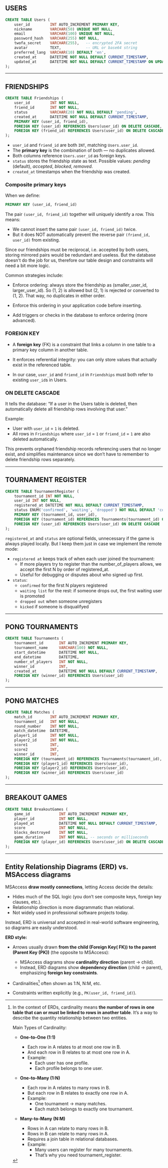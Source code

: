 ## USERS

```sql
CREATE TABLE Users (
    user_id			INT AUTO_INCREMENT PRIMARY KEY,
    nickname		VARCHAR(50) UNIQUE NOT NULL,
    email			VARCHAR(100) UNIQUE NOT NULL,
    password_hash	VARCHAR(255) NOT NULL,
    twofa_secret	VARCHAR(255),	-- encrypted 2FA secret
    avatar			TEXT,			-- URL or base64 string
    preferred_lang	VARCHAR(10) DEFAULT 'en',
    created_at		DATETIME NOT NULL DEFAULT CURRENT_TIMESTAMP,
    updated_at		DATETIME NOT NULL DEFAULT CURRENT_TIMESTAMP ON UPDATE CURRENT_TIMESTAMP
);
```

---

## FRIENDSHIPS

```sql
CREATE TABLE Friendships (
    user_id   		INT NOT NULL,
    friend_id 		INT NOT NULL,
    status    		VARCHAR(20) NOT NULL DEFAULT 'pending',
    created_at 		DATETIME NOT NULL DEFAULT CURRENT_TIMESTAMP,
    PRIMARY KEY (user_id, friend_id),
    FOREIGN KEY (user_id) REFERENCES Users(user_id) ON DELETE CASCADE,
    FOREIGN KEY (friend_id) REFERENCES Users(user_id) ON DELETE CASCADE
);
```

- `user_id` and `friend_id` are both `INT`, matching `Users.user_id`.
- The **primary key** is the combination of both — no duplicates allowed.
- Both columns reference `Users.user_id` as foreign keys.
- `status` stores the friendship state as text. Possible values: _pending_ (default), _accepted_, _blocked_, _removed_.
- `created_at` timestamps when the friendship was created.

### Composite primary keys

When we define:

```sql
PRIMARY KEY (user_id, friend_id)
```

The pair `(user_id, friend_id)` together will uniquely identify a row. This means:

- We cannot insert the same pair `(user_id, friend_id)` twice.
- But it does NOT automatically prevent the reverse pair `(friend_id, user_id)` from existing.

Since our friendships must be reciprocal, i.e. accepted by both users, storing mirrored pairs would be redundant and useless. But the database doesn't do the job for us, therefore our table design and constraints will need a bit more logic.

Common strategies include:

- Enforce ordering: always store the friendship as (smaller_user_id, larger_user_id). So (1, 2) is allowed but (2, 1) is rejected or converted to (1, 2). That way, no duplicates in either order.

- Enforce this ordering in your application code before inserting.

- Add triggers or checks in the database to enforce ordering (more advanced).

### FOREIGN KEY

- A **foreign key** (FK) is a constraint that links a column in one table to a primary key column in another table.

- It enforces referential integrity: you can only store values that actually exist in the referenced table.

- In our case, `user_id` and `friend_id` in `Friendships` must both refer to existing `user_id`s in Users.

### ON DELETE CASCADE

It tells the database: “If a user in the Users table is deleted, then automatically delete all friendship rows involving that user.”

Example:

- User with `user_id` = `1` is deleted.
- All rows in `Friendships` where `user_id` = `1` or `friend_id` = `1` are also deleted automatically.

This prevents orphaned friendship records referencing users that no longer exist, and simplifies maintenance since we don’t have to remember to delete friendship rows separately.

---

## TOURNAMENT REGISTER

```sql
CREATE TABLE TournamentRegister (
    tournament_id INT NOT NULL,
    user_id INT NOT NULL,
    registered_at DATETIME NOT NULL DEFAULT CURRENT_TIMESTAMP,
    status ENUM('confirmed', 'waiting', 'dropped') NOT NULL DEFAULT 'confirmed',
    PRIMARY KEY (tournament_id, user_id),
    FOREIGN KEY (tournament_id) REFERENCES Tournaments(tournament_id) ON DELETE CASCADE,
    FOREIGN KEY (user_id) REFERENCES Users(user_id) ON DELETE CASCADE
);
```

`registered_at` and `status` are optional fields, unnecessary if the game is always played locally. But I keep them just in case we implement the remote mode:

- `registered at` keeps track of when each user joined the tournament:
	+ If more players try to register than the number_of_players allows, we accept the first N by order of registered_at.
	+ Useful for debugging or disputes about who signed up first.
- `status`:
	+ `confirmed` for the first N players registered 
	+ `waiting list` for the rest: if someone drops out, the first waiting user is promoted
	+ `dropped out` when someone unregisters
	+ `kicked` if someone is disqualifyed

---

## PONG TOURNAMENTS

```sql
CREATE TABLE Tournaments (
    tournament_id		INT AUTO_INCREMENT PRIMARY KEY,
    tournament_name		VARCHAR(100) NOT NULL,
    start_datetime 		DATETIME NOT NULL,
    end_datetime		DATETIME,
    number_of_players	INT NOT NULL,
    winner_id			INT,
    created_at			DATETIME NOT NULL DEFAULT CURRENT_TIMESTAMP,
    FOREIGN KEY (winner_id) REFERENCES Users(user_id)
);
```

---

## PONG MATCHES

```sql
CREATE TABLE Matches (
    match_id		INT AUTO_INCREMENT PRIMARY KEY,
    tournament_id	INT NOT NULL,
    round_number	INT NOT NULL,
    match_datetime	DATETIME,
    player1_id		INT NOT NULL,
    player2_id		INT NOT NULL,
    score1			INT,
    score2			INT,
    winner_id		INT,
    FOREIGN KEY (tournament_id) REFERENCES Tournaments(tournament_id),
    FOREIGN KEY (player1_id) REFERENCES Users(user_id),
    FOREIGN KEY (player2_id) REFERENCES Users(user_id),
    FOREIGN KEY (winner_id) REFERENCES Users(user_id)
);
```

---

## BREAKOUT GAMES

```sql
CREATE TABLE BreakoutGames (
    game_id				INT AUTO_INCREMENT PRIMARY KEY,
    player_id			INT NOT NULL,
    played_at			DATETIME NOT NULL DEFAULT CURRENT_TIMESTAMP,
    score				INT NOT NULL,
    blocks_destroyed	INT NOT NULL,
    game_duration		INT NOT NULL, -- seconds or milliseconds
    FOREIGN KEY (player_id) REFERENCES Users(user_id) ON DELETE CASCADE
);
```

---

## Entity Relationship Diagrams (ERD) vs. MSAccess diagrams

MSAccess **draw mostly connections**, letting Access decide the details:

- Hides much of the SQL logic (you don’t see composite keys, foreign key clauses, etc.).
- Relationship direction is more diagrammatic than relational.
- Not widely used in professional software projects today.

Instead, ERD is universal and accepted in real-world software engineering, so diagrams are easily understood.

**ERD style:**

- Arrows usually drawn **from the child (Foreign Key( FK)) to the parent (Parent Key (PK))** (the opposite to MSAccess):

	+ MSAccess diagrams show **cardinality direction** (parent → child).
	+ Instead, ERD diagrams show **dependency direction** (child → parent), emphasizing **foreign key constraints**.

- Cardinalities[^1] often shown as 1:N, N:M, etc.

- Constraints written explicitly (e.g., `PK(user_id, friend_id)`).

[^1]: In the context of ERDs, cardinality means **the number of rows in one table that can or must be linked to rows in another table**. It’s a way to describe the quantity relationship between two entities.

    Main Types of Cardinality:
    - **One-to-One (1:1)**
	    + Each row in A relates to at most one row in B.
	    + And each row in B relates to at most one row in A.
	    + Example:    
		    - Each user has one profile.
		    - Each profile belongs to one user.
    
    - **One-to-Many (1:N)**    
	    + Each row in A relates to many rows in B.
	    + But each row in B relates to exactly one row in A.
	    + Example:    
		    - One tournament → many matches.
		    - Each match belongs to exactly one tournament.
    
    - **Many-to-Many (N:M)**    
  	    + Rows in A can relate to many rows in B.
	    + Rows in B can relate to many rows in A.
	    + Requires a join table in relational databases.
	    + Example:    
		    - Many users can register for many tournaments.
		    - That’s why you need tournament_register.


